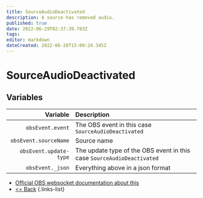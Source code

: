 ```yaml
---
title: SourceAudioDeactivated
description: A source has removed audio.
published: true
date: 2022-06-29T02:37:39.783Z
tags: 
editor: markdown
dateCreated: 2022-06-28T15:09:24.345Z
---
```


# SourceAudioDeactivated

## Variables

| Variable | Description |
|---------:|:------------|
| `obsEvent.event` | The OBS event in this case `SourceAudioDeactivated`
| `obsEvent.sourceName` | Source name
| `obsEvent.update-type` | The update type of the OBS event in this case `SourceAudioDeactivated`
| `obsEvent._json` | Everything above in a json format

* [Official OBS websocket documentation about this](https://github.com/obsproject/obs-websocket/blob/4.x-current/docs/generated/protocol.md#sourceaudiodeactivated)
* [<= Back](/en/Integrations/OBS/OBS-Events)
{.links-list}